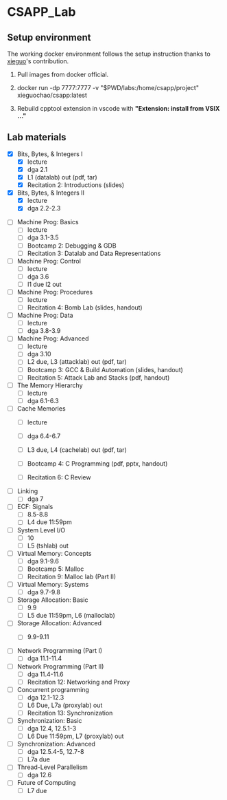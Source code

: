 # CSAPP_Lab

## Setup environment
The working docker environment follows the setup instruction thanks to [xieguo](https://hub.docker.com/r/xieguochao/csapp)'s contribution.

1. Pull images from docker official.

2. docker run -dp 7777:7777 -v "$PWD/labs:/home/csapp/project" xieguochao/csapp:latest

3. Rebuild cpptool extension in vscode with **"Extension: install from VSIX ..."**

## Lab materials


- [x] Bits, Bytes, & Integers I 
  - [x] lecture
  - [x] dga	2.1	
  - [x] L1 (datalab) out (pdf, tar)
  - [x] Recitation 2: Introductions (slides)
- [x] Bits, Bytes, & Integers II 
  - [x] lecture	
  - [x] dga	2.2-2.3	

<!-- - [ ] Floating Point
  - [ ] 2.4 -->
  
- [ ] Machine Prog: Basics 
  - [ ] lecture
  - [ ] dga	3.1-3.5	 
  - [ ] Bootcamp 2: Debugging & GDB 
  - [ ] Recitation 3: Datalab and Data Representations
- [ ] Machine Prog: Control 
  - [ ] lecture
  - [ ] dga	3.6	
  - [ ] l1 due l2 out
- [ ] Machine Prog: Procedures 
  - [ ] lecture
  - [ ] Recitation 4: Bomb Lab (slides, handout)
- [ ] Machine Prog: Data 
  - [ ] lecture
  - [ ] dga	3.8-3.9	
- [ ] Machine Prog: Advanced 
  - [ ] lecture	
  - [ ] dga	3.10	
  - [ ] L2 due, L3 (attacklab) out (pdf, tar)
  - [ ] Bootcamp 3: GCC & Build Automation (slides, handout)			
  - [ ] Recitation 5: Attack Lab and Stacks (pdf, handout)
- [ ] The Memory Hierarchy  
  - [ ] lecture	
  - [ ] dga	6.1-6.3	
- [ ] Cache Memories  
  - [ ] lecture	
  - [ ] dga	6.4-6.7	
  - [ ] L3 due, L4 (cachelab) out (pdf, tar)
  - [ ] Bootcamp 4: C Programming (pdf, pptx, handout)			
  - [ ] Recitation 6: C Review


<!-- - [ ] Design and Debugging		
- [ ] Code Optimization	
  - [ ] dga	5	
  - [ ] Recitation 7: Caches & Blocking
- [ ] Dynamic Memory Allocation: Basic	
  - [ ] zw	9.9	
- [ ] Dynamic Memory Allocation: Advanced	
  - [ ] dga	9.10-9.12	
  - [ ]  -->
  
- [ ] Linking	
  - [ ] dga	7	
- [ ] ECF: Signals
  - [ ] 8.5-8.8
  - [ ] L4 due 11:59pm
- [ ] System Level I/O
  - [ ] 10
  - [ ] L5 (tshlab) out
- [ ] Virtual Memory: Concepts	
  - [ ] dga	9.1-9.6	
  - [ ] Bootcamp 5: Malloc			
  - [ ] Recitation 9: Malloc lab (Part II)
- [ ] Virtual Memory: Systems	
  - [ ] dga	9.7-9.8	

- [ ] Storage Allocation: Basic
  - [ ] 9.9
  - [ ] L5 due 11:59pm, L6 (malloclab)
- [ ] Storage Allocation: Advanced
  - [ ] 9.9-9.11


<!-- - [ ] Processes and Multitasking	
  - [ ] dga	8.1-8.4	
  - [ ] Recitation 10: Processes, signals
- [ ] Exceptional Control Flow	
  - [ ] dga	8.5-8.8	
  - [ ] L5b Due, L6 (tshlab) out
- [ ] System Level I/O	
  - [ ] dga	10	
  - [ ] Recitation 11: Shell lab -->


- [ ] Network Programming (Part I)	
  - [ ] dga	11.1-11.4	
- [ ] Network Programming (Part II)	
  - [ ] dga	11.4-11.6	
  - [ ] Recitation 12: Networking and Proxy
- [ ] Concurrent programming	
  - [ ] dga	12.1-12.3	
  - [ ] L6 Due, L7a (proxylab) out
  - [ ] Recitation 13: Synchronization
- [ ] Synchronization: Basic	
  - [ ] dga	12.4, 12.5.1-3	
  - [ ] L6 Due 11:59pm, L7 (proxylab) out
- [ ] Synchronization: Advanced
  - [ ] dga	12.5.4-5, 12.7-8
  - [ ] L7a due

- [ ] Thread-Level Parallelism
  - [ ] dga	12.6	
- [ ] Future of Computing
  - [ ] L7 due

